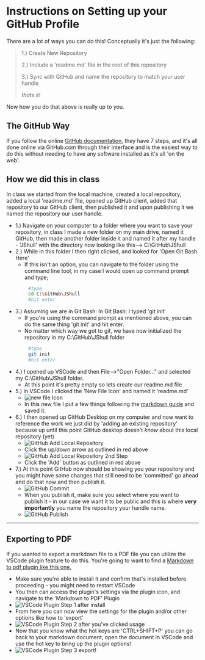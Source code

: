 # Instructions on Setting up your GitHub Profile

There are a lot of ways you can do this! Conceptually it's just the following:

> 1.) Create New Repository
>
> 2.) Include a 'readme.md' file in the root of this repository
>
> 3.) Sync with GitHub and name the repository to match your user handle
>
> *thats it!*

Now how you do that above is really up to you. 

## The GitHub Way

If you follow the online [GitHub documentation](https://docs.github.com/en/account-and-profile/setting-up-and-managing-your-github-profile/customizing-your-profile/managing-your-profile-readme), they have 7 steps, and it's all done online via GitHub.com through their interface and is the easiest way to do this without needing to have any software installed as it's all 'on the web'. 

## How we did this in class

In class we started from the local machine, created a local repository, added a local 'readme.md' file, opened up GitHub client, added that repository to our GitHub client, then published it and upon publishing it we named the repository our user handle.

- 1.) Navigate on your computer to a folder where you want to save your repository, in class I made a new folder on my main drive, named it GitHub, then made another folder inside it and named it after my handle - 'JShull' with the directory now looking like this--> C:\GitHub\JShull 
- 2.) While in this folder I then right clicked, and looked for 'Open Git Bash Here'
  - If this isn't an option, you can navigate to the folder using the command line tool, in my case I would open up command prompt and type;

```bash
        #type
        cd C:\GitHub\JShull
        #hit enter
```

- 3.) Assuming we are in Git Bash: In Git Bash: I typed 'git init'
  - If you're using the command prompt as mentioned above, you can do the same thing 'git init' and hit enter.
  - No matter which way we got to git, we have now initialized the repository in my C:\GitHub\JShull folder

```bash
        #type
        git init
        #hit enter
```

- 4.) I opened up VSCode and then File-->"Open Folder..." and selected my C:\GitHub\JShull folder.
  - At this point it's pretty empty so lets create our readme.md file
- 5.) In VSCode I clicked the 'New File Icon' and named it 'readme.md'
  - ![new file Icon](newFileVSCode.png)
  - In this new file I put a few things following the [markdown guide](https://www.markdownguide.org/) and saved it.
- 6.) I then opened up GitHub Desktop on my computer and now want to reference the work we just did by 'adding an existing repository' because up until this point GitHub desktop doesn't *know* about this local repository (yet)
  - ![GitHub Add Local Repository](githubDesktopAddLocal.png)
  - Click the up/down arrow as outlined in red above
  - ![GitHub Add Local Repository 2nd Step](githubDesktopAddLocalStepTwo.png)
  - Click the 'Add' button as outlined in red above
- 7.) At this point GitHub now should be showing you your repository and you might have some changes that still need to be 'committed' go ahead and do that now and then publish it.
  - ![GitHub Commit](gitHubCommit.png)
  - When you publish it, make sure you select where you want to publish it - in our case we want it to be public and this is where **very importantly** you name the repository your handle name.
  - ![GitHub Publish](gitHubPublish.png)

***

## Exporting to PDF

If you wanted to export a markdown file to a PDF file you can utilize the VSCode plugin feature to do this. You're going to want to find a [Markdown to pdf plugin like this one.](https://marketplace.visualstudio.com/items?itemName=yzane.markdown-pdf)

- Make sure you're able to install it and confirm that's installed before proceeding - you might need to restart VSCode
- You then can access the plugin's settings via the plugin icon, and navigate to the 'Markdown to PDF' Plugin
- ![VSCode Plugin Step 1 after install](./VSCodePluginStep1.PNG)
- From here you can now view the settings for the plugin and/or other options like how to 'export'
- ![VSCode Plugin Step 2 after you've clicked usage](./VSCodePluginStep2.PNG)
- Now that you know what the hot keys are 'CTRL+SHIFT+P' you can go back to your markdown document, open the document in VSCode and use the hot key to bring up the plugin options!
- ![VSCode Plugin Step 3 export!](./VSCodePluginStep3.PNG)
